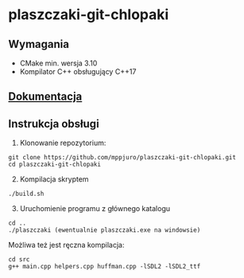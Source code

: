 # plaszczaki-git-chlopaki
## Wymagania
- CMake min. wersja 3.10
- Kompilator C++ obsługujący C++17
## [Dokumentacja](/Dokumentacja.pdf)

## Instrukcja obsługi
1. Klonowanie repozytorium:
```console
git clone https://github.com/mppjuro/plaszczaki-git-chlopaki.git
cd plaszczaki-git-chlopaki
```
2. Kompilacja skryptem
```console
./build.sh
```
3. Uruchomienie programu z głównego katalogu
```console
cd ..
./plaszczaki (ewentualnie plaszczaki.exe na windowsie)
```
Możliwa też jest ręczna kompilacja:
```console
cd src
g++ main.cpp helpers.cpp huffman.cpp -lSDL2 -lSDL2_ttf
```